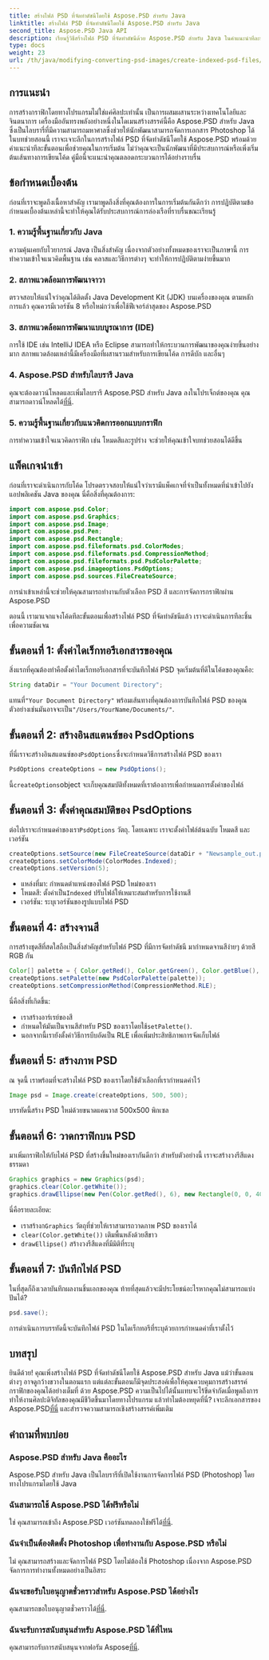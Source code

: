```yaml
---
title: สร้างไฟล์ PSD ที่จัดทำดัชนีโดยใช้ Aspose.PSD สำหรับ Java
linktitle: สร้างไฟล์ PSD ที่จัดทำดัชนีโดยใช้ Aspose.PSD สำหรับ Java
second_title: Aspose.PSD Java API
description: เรียนรู้วิธีสร้างไฟล์ PSD ที่จัดทำดัชนีด้วย Aspose.PSD สำหรับ Java ในคำแนะนำทีละขั้นตอนของเรา เข้าร่วมตอนนี้เพื่อสำรวจความเป็นไปได้ทางศิลปะที่ไม่มีที่สิ้นสุด
type: docs
weight: 23
url: /th/java/modifying-converting-psd-images/create-indexed-psd-files/
---
```

## การแนะนำ
การสร้างกราฟิกโดยทางโปรแกรมไม่ใช่แค่ศิลปะเท่านั้น เป็นการผสมผสานระหว่างเทคโนโลยีและจินตนาการ เครื่องมืออันทรงพลังอย่างหนึ่งในโดเมนสร้างสรรค์นี้คือ Aspose.PSD สำหรับ Java ซึ่งเป็นไลบรารี่ที่มีความสามารถมหาศาลซึ่งช่วยให้นักพัฒนาสามารถจัดการเอกสาร Photoshop ได้ ในบทช่วยสอนนี้ เราจะเจาะลึกในการสร้างไฟล์ PSD ที่จัดทำดัชนีโดยใช้ Aspose.PSD พร้อมด้วยคำแนะนำทีละขั้นตอนเพื่อช่วยคุณในการเริ่มต้น ไม่ว่าคุณจะเป็นนักพัฒนาที่มีประสบการณ์หรือเพิ่งเริ่มต้นเส้นทางการเขียนโค้ด คู่มือนี้จะแนะนำคุณตลอดกระบวนการได้อย่างราบรื่น
## ข้อกำหนดเบื้องต้น
ก่อนที่เราจะพูดถึงเนื้อหาสำคัญ เรามาพูดถึงสิ่งที่คุณต้องการในการเริ่มต้นกันดีกว่า การปฏิบัติตามข้อกำหนดเบื้องต้นเหล่านี้จะทำให้คุณได้รับประสบการณ์การล่องเรือที่ราบรื่นขณะเรียนรู้
### 1. ความรู้พื้นฐานเกี่ยวกับ Java
ความคุ้นเคยกับไวยากรณ์ Java เป็นสิ่งสำคัญ เนื่องจากตัวอย่างทั้งหมดของเราจะเป็นภาษานี้ การทำความเข้าใจแนวคิดพื้นฐาน เช่น คลาสและวิธีการต่างๆ จะทำให้การปฏิบัติตามง่ายขึ้นมาก
### 2. สภาพแวดล้อมการพัฒนาจาวา
ตรวจสอบให้แน่ใจว่าคุณได้ติดตั้ง Java Development Kit (JDK) บนเครื่องของคุณ ตามหลักการแล้ว คุณควรมีเวอร์ชัน 8 หรือใหม่กว่าเพื่อใช้ฟีเจอร์ล่าสุดของ Aspose.PSD
### 3. สภาพแวดล้อมการพัฒนาแบบบูรณาการ (IDE)
การใช้ IDE เช่น IntelliJ IDEA หรือ Eclipse สามารถทำให้กระบวนการพัฒนาของคุณง่ายขึ้นอย่างมาก สภาพแวดล้อมเหล่านี้มีเครื่องมือที่ผสานรวมสำหรับการเขียนโค้ด การดีบัก และอื่นๆ
### 4. Aspose.PSD สำหรับไลบรารี Java
 คุณจะต้องดาวน์โหลดและเพิ่มไลบรารี Aspose.PSD สำหรับ Java ลงในโปรเจ็กต์ของคุณ คุณสามารถดาวน์โหลดได้[ที่นี่](https://releases.aspose.com/psd/java/).
### 5. ความรู้พื้นฐานเกี่ยวกับแนวคิดการออกแบบกราฟิก
การทำความเข้าใจแนวคิดกราฟิก เช่น โหมดสีและรูปร่าง จะช่วยให้คุณเข้าใจบทช่วยสอนได้ดีขึ้น
## แพ็คเกจนำเข้า
ก่อนที่เราจะดำเนินการกับโค้ด โปรดตรวจสอบให้แน่ใจว่าเรามีแพ็คเกจที่จำเป็นทั้งหมดที่นำเข้าไปยังแอปพลิเคชัน Java ของคุณ นี่คือสิ่งที่คุณต้องการ:
```java
import com.aspose.psd.Color;
import com.aspose.psd.Graphics;
import com.aspose.psd.Image;
import com.aspose.psd.Pen;
import com.aspose.psd.Rectangle;
import com.aspose.psd.fileformats.psd.ColorModes;
import com.aspose.psd.fileformats.psd.CompressionMethod;
import com.aspose.psd.fileformats.psd.PsdColorPalette;
import com.aspose.psd.imageoptions.PsdOptions;
import com.aspose.psd.sources.FileCreateSource;
```
การนำเข้าเหล่านี้จะช่วยให้คุณสามารถทำงานกับตัวเลือก PSD สี และการจัดการกราฟิกผ่าน Aspose.PSD

ตอนนี้ เรามาแจกแจงโค้ดทีละขั้นตอนเพื่อสร้างไฟล์ PSD ที่จัดทำดัชนีแล้ว เราจะดำเนินการทีละชิ้นเพื่อความชัดเจน
## ขั้นตอนที่ 1: ตั้งค่าไดเร็กทอรีเอกสารของคุณ
สิ่งแรกที่คุณต้องทำคือตั้งค่าไดเร็กทอรีเอกสารที่จะบันทึกไฟล์ PSD จุดเริ่มต้นที่ดีในโค้ดของคุณคือ:
```java
String dataDir = "Your Document Directory";
```
 แทนที่`"Your Document Directory"` พร้อมเส้นทางที่คุณต้องการบันทึกไฟล์ PSD ของคุณ ตัวอย่างเช่นมันอาจจะเป็น`"/Users/YourName/Documents/"`.
## ขั้นตอนที่ 2: สร้างอินสแตนซ์ของ PsdOptions
 ที่นี่เราจะสร้างอินสแตนซ์ของ`PsdOptions`ซึ่งจะกำหนดวิธีการสร้างไฟล์ PSD ของเรา
```java
PsdOptions createOptions = new PsdOptions();
```
 นี้`createOptions`object จะเก็บคุณสมบัติทั้งหมดที่เราต้องการเพื่อกำหนดการตั้งค่าของไฟล์ 
## ขั้นตอนที่ 3: ตั้งค่าคุณสมบัติของ PsdOptions
 ต่อไปเราจะกำหนดค่าของเรา`PsdOptions` วัตถุ. โดยเฉพาะ เราจะตั้งค่าไฟล์ต้นฉบับ โหมดสี และเวอร์ชัน 
```java
createOptions.setSource(new FileCreateSource(dataDir + "Newsample_out.psd", false));
createOptions.setColorMode(ColorModes.Indexed);
createOptions.setVersion(5);
```
- แหล่งที่มา: กำหนดตำแหน่งของไฟล์ PSD ใหม่ของเรา
-  โหมดสี: ตั้งค่าเป็น`Indexed` ปรับไฟล์ให้เหมาะสมสำหรับการใช้งานสี
- เวอร์ชัน: ระบุเวอร์ชันของรูปแบบไฟล์ PSD
## ขั้นตอนที่ 4: สร้างจานสี
การสร้างชุดสีที่สดใสถือเป็นสิ่งสำคัญสำหรับไฟล์ PSD ที่มีการจัดทำดัชนี มากำหนดจานสีง่ายๆ ด้วยสี RGB กัน
```java
Color[] palette = { Color.getRed(), Color.getGreen(), Color.getBlue(), Color.getYellow() };
createOptions.setPalette(new PsdColorPalette(palette));
createOptions.setCompressionMethod(CompressionMethod.RLE);
```
นี่คือสิ่งที่เกิดขึ้น:
- เราสร้างอาร์เรย์ของสี
-  กำหนดให้มันเป็นจานสีสำหรับ PSD ของเราโดยใช้`setPalette()`.
- นอกจากนี้เรายังตั้งค่าวิธีการบีบอัดเป็น RLE เพื่อเพิ่มประสิทธิภาพการจัดเก็บไฟล์
## ขั้นตอนที่ 5: สร้างภาพ PSD
ณ จุดนี้ เราพร้อมที่จะสร้างไฟล์ PSD ของเราโดยใช้ตัวเลือกที่เรากำหนดค่าไว้
```java
Image psd = Image.create(createOptions, 500, 500);
```
บรรทัดนี้สร้าง PSD ใหม่ด้วยขนาดแคนวาส 500x500 พิกเซล
## ขั้นตอนที่ 6: วาดกราฟิกบน PSD
มาเพิ่มกราฟิกให้กับไฟล์ PSD ที่สร้างขึ้นใหม่ของเรากันดีกว่า สำหรับตัวอย่างนี้ เราจะสร้างวงรีสีแดงธรรมดา
```java
Graphics graphics = new Graphics(psd);
graphics.clear(Color.getWhite());
graphics.drawEllipse(new Pen(Color.getRed(), 6), new Rectangle(0, 0, 400, 400));
```
นี่คือรายละเอียด:
-  เราสร้างก`Graphics` วัตถุที่ช่วยให้เราสามารถวาดภาพ PSD ของเราได้
- `clear(Color.getWhite())` เติมพื้นหลังด้วยสีขาว
- `drawEllipse()` สร้างวงรีสีแดงที่มีมิติที่ระบุ
## ขั้นตอนที่ 7: บันทึกไฟล์ PSD
ในที่สุดก็ถึงเวลาบันทึกผลงานชิ้นเอกของคุณ ท้ายที่สุดแล้วจะมีประโยชน์อะไรหากคุณไม่สามารถแบ่งปันได้?
```java
psd.save();
```
การดำเนินการบรรทัดนี้จะบันทึกไฟล์ PSD ในไดเร็กทอรีที่ระบุด้วยการกำหนดค่าที่เราตั้งไว้
## บทสรุป
ยินดีด้วย! คุณเพิ่งสร้างไฟล์ PSD ที่จัดทำดัชนีโดยใช้ Aspose.PSD สำหรับ Java แม้ว่าขั้นตอนต่างๆ อาจดูกว้างขวางในตอนแรก แต่แต่ละขั้นตอนก็มีจุดประสงค์เพื่อให้คุณควบคุมการสร้างสรรค์กราฟิกของคุณได้อย่างเต็มที่ ด้วย Aspose.PSD ความเป็นไปได้นั้นแทบจะไร้ขีดจำกัดเมื่อพูดถึงการทำให้งานศิลปะดิจิทัลของคุณมีชีวิตขึ้นมาโดยทางโปรแกรม
แล้วทำไมต้องหยุดที่นี่? เจาะลึกเอกสารของ Aspose.PSD[ที่นี่](https://reference.aspose.com/psd/java/) และสำรวจความสามารถเชิงสร้างสรรค์เพิ่มเติม
## คำถามที่พบบ่อย
### Aspose.PSD สำหรับ Java คืออะไร
Aspose.PSD สำหรับ Java เป็นไลบรารีที่เปิดใช้งานการจัดการไฟล์ PSD (Photoshop) โดยทางโปรแกรมโดยใช้ Java
### ฉันสามารถใช้ Aspose.PSD ได้ฟรีหรือไม่
 ใช่ คุณสามารถเข้าถึง Aspose.PSD เวอร์ชันทดลองใช้ฟรีได้[ที่นี่](https://releases.aspose.com/).
### ฉันจำเป็นต้องติดตั้ง Photoshop เพื่อทำงานกับ Aspose.PSD หรือไม่
ไม่ คุณสามารถสร้างและจัดการไฟล์ PSD โดยไม่ต้องใช้ Photoshop เนื่องจาก Aspose.PSD จัดการการทำงานทั้งหมดอย่างเป็นอิสระ
### ฉันจะขอรับใบอนุญาตชั่วคราวสำหรับ Aspose.PSD ได้อย่างไร
 คุณสามารถขอใบอนุญาตชั่วคราวได้[ที่นี่](https://purchase.aspose.com/temporary-license/).
### ฉันจะรับการสนับสนุนสำหรับ Aspose.PSD ได้ที่ไหน
 คุณสามารถรับการสนับสนุนจากฟอรัม Aspose[ที่นี่](https://forum.aspose.com/c/psd/34).